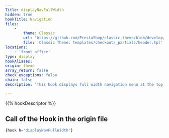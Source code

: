 ```yaml
---
Title: displayNavFullWidth
hidden: true
hookTitle: Navigation
files:
    -
        theme: Classic
        url: 'https://github.com/PrestaShop/classic-theme/blob/develop/templates/checkout/_partials/header.tpl'
        file: 'Classic Theme: templates/checkout/_partials/header.tpl'
locations:
    - 'front office'
type: display
hookAliases: 
origin: theme
array_return: false
check_exceptions: false
chain: false
description: 'This hook displays full width navigation menu at the top of your pages'

---
```


{{% hookDescriptor %}}

## Call of the Hook in the origin file

```php
{hook h='displayNavFullWidth'}
```
